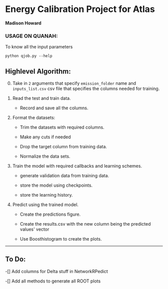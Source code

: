 # Energy Calibration Project for Atlas

**Madison Howard**

### USAGE ON QUANAH:

To know all the input parameters
```
python qjob.py --help
```


## Highlevel Algorithm:

0. Take in `2` arguments that specify `emission_folder` name and `inputs_list.csv` csv file that specifies the columns needed for training.

1. Read the test and train data.

    - Record and save all the columns.


2. Format the datasets:

    - Trim the datasets with required columns.
    
    - Make any cuts if needed
    
    - Drop the target column from training data.
    
    - Normalize the data sets.



3. Train the model with required callbacks and learning schemes.

    - generate validation data from training data.
    
    - store the model using checkpoints.
    
    - store the learning history.



4. Predict using the trained model.

    - Create the predictions figure.
    
    - Create the results.csv with the new column being the predicted values' vector
    
    - Use Boosthistogram to create the plots.

---

## To Do:

-[] Add columns for Delta stuff in NetworkRPedict

-[] Add all methods to generate all ROOT plots

